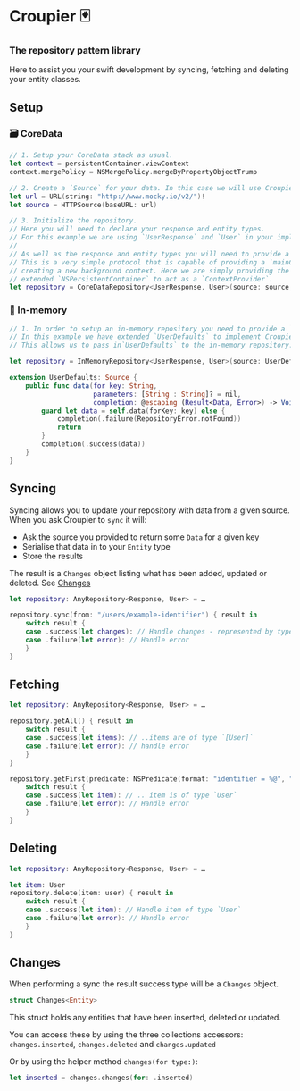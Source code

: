 #  Croupier 🃏

### The repository pattern library
Here to assist you your swift development by syncing, fetching and deleting your entity classes.

## Setup

### 🗃 CoreData
```swift
// 1. Setup your CoreData stack as usual.
let context = persistentContainer.viewContext
context.mergePolicy = NSMergePolicy.mergeByPropertyObjectTrump

// 2. Create a `Source` for your data. In this case we will use Croupier's `HTTPSource`.
let url = URL(string: "http://www.mocky.io/v2/")!
let source = HTTPSource(baseURL: url)

// 3. Initialize the repository.
// Here you will need to declare your response and entity types.
// For this example we are using `UserResponse` and `User` in your implementation these might be different.
//
// As well as the response and entity types you will need to provide a `ContextProvider`.
// This is a very simple protocol that is capable of providing a `mainContext` as well as
// creating a new background context. Here we are simply providing the persistentContainer as we have
// extended `NSPersistentContainer` to act as a `ContextProvider`.
let repository = CoreDataRepository<UserResponse, User>(source: source, contextProvider: persistentContainer)
```

### 📱 In-memory
```swift
// 1. In order to setup an in-memory repository you need to provide a `Source`.
// In this example we have extended `UserDefaults` to implement Croupier's `Source` protocol.
// This allows us to pass in`UserDefaults` to the in-memory repository.

let repository = InMemoryRepository<UserResponse, User>(source: UserDefaults.standard)

extension UserDefaults: Source {
    public func data(for key: String,
                     parameters: [String : String]? = nil,
                     completion: @escaping (Result<Data, Error>) -> Void) {
        guard let data = self.data(forKey: key) else {
            completion(.failure(RepositoryError.notFound))
            return
        }
        completion(.success(data))
    }
}
```

## Syncing
Syncing allows you to update your repository with data from a given source. 
When you ask Croupier to `sync` it will:
* Ask the source you provided to return some `Data` for a given key
* Serialise that data in to your  `Entity` type
* Store the results

The result is a `Changes` object listing what has been added, updated or deleted. See [Changes](#Changes)

```swift
let repository: AnyRepository<Response, User> = …

repository.sync(from: "/users/example-identifier") { result in
    switch result {
    case .success(let changes): // Handle changes - represented by type `Changes<User>`
    case .failure(let error): // Handle error
    }
}
```

## Fetching
```swift
let repository: AnyRepository<Response, User> = …

repository.getAll() { result in
    switch result {
    case .success(let items): // ..items are of type `[User]`
    case .failure(let error): // handle error
    }
}

repository.getFirst(predicate: NSPredicate(format: "identifier = %@", "3y7oef0fef")) { result in
    switch result {
    case .success(let item): // .. item is of type `User`
    case .failure(let error): // Handle error
    }
}
```

## Deleting
```swift
let repository: AnyRepository<Response, User> = …

let item: User
repository.delete(item: user) { result in
    switch result {
    case .success(let item): // Handle item of type `User`
    case .failure(let error): // Handle error
    }
}
```

## Changes

When performing a sync the result success type will be a `Changes` object.
```swift
struct Changes<Entity>
```
This struct holds any entities that have been inserted, deleted or updated.

You can access these by using the three collections accessors: `changes.inserted`, `changes.deleted` and  `changes.updated`

Or by using the helper method `changes(for type:)`:
```swift
let inserted = changes.changes(for: .inserted)
```
